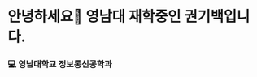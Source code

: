 # 안녕하세요👋 영남대 재학중인 권기백입니다.
### 💻 영남대학교 정보통신공학과
<!--
**GiBaekKwon/GiBaekKWon** is a ✨ _special_ ✨ repository because its `README.md` (this file) appears on your GitHub profile.

Here are some ideas to get you started:

- 🔭 I’m currently working on ...
- 🌱 I’m currently learning ...
- 👯 I’m looking to collaborate on ...
- 🤔 I’m looking for help with ...
- 💬 Ask me about ...
- 📫 How to reach me: ...
- 😄 Pronouns: ...
- ⚡ Fun fact: ...
-->
